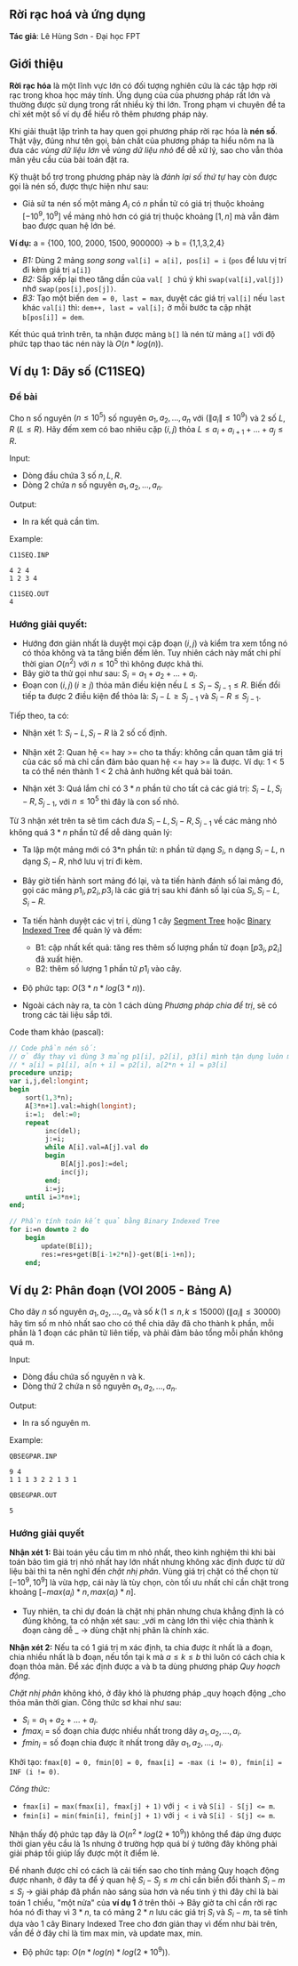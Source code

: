 ## Rời rạc hoá và ứng dụng

**Tác giả**: Lê Hùng Sơn - Đại học FPT



## Giới thiệu

**Rời rạc hóa** là một lĩnh vực lớn có đối tượng nghiên cứu là các tập hợp rời rạc trong khoa học máy tính. Ứng dụng của của phương pháp rất lớn và thường được sử dụng trong rất nhiều kỳ thi lớn. Trong phạm vi chuyên đề ta chỉ xét một số ví dụ để hiểu rõ thêm phương pháp này.

Khi giải thuật lập trình ta hay quen gọi phương pháp rời rạc hóa là **nén số**. Thật vậy, đúng như tên gọi, bản chất của phương pháp ta hiểu nôm na là đưa các _vùng dữ liệu lớn_ về _vùng dữ liệu nhỏ_ để dễ xử lý, sao cho vẫn thỏa mãn yêu cầu của bài toán đặt ra.


Kỹ thuật bổ trợ trong phương pháp này là _đánh lại số thứ tự_ hay còn được gọi là nén số, được thực hiện như sau:

*  Giả sử ta nén số một mảng $A_i$ có $n$ phần tử có giá trị thuộc khoảng $[-10^9, 10^9]$ về mảng nhỏ hơn có giá trị thuộc khoảng $[1, n]$ mà vẫn đảm bao được quan hệ lớn bé.

**Ví dụ:** a = {100, 100, 2000, 1500, 900000} → b = {1,1,3,2,4}

*   _B1:_ Dùng 2 mảng _song song_ `val[i] = a[i], pos[i] = i` (`pos` để lưu vị trí đi kèm giá trị `a[i]`)
*   _B2:_ Sắp xếp lại theo tăng dần của `val[ ]` chú ý khi `swap(val[i],val[j])` nhớ `swap(pos[i],pos[j])`.
*   _B3:_ Tạo một biến `dem = 0, last = max`, duyệt các giá trị `val[i]` nếu `last` khác `val[i]` thì: `dem++, last = val[i];` ở mỗi bước ta cập nhật `b[pos[i]] = dem`.

Kết thúc quá trình trên, ta nhận được mảng `b[]` là nén từ mảng `a[]` với độ phức tạp thao tác nén này là $O(n*log(n))$.

 
## Ví dụ 1: Dãy số (C11SEQ)

### Đề bài

Cho n số nguyên $(n \le 10^5)$ số nguyên $a_1, a_2, \dots, a_n$ với $(\|a_i\| \le 10^9)$ và 2 số $L$, $R$ $(L \le R)$. Hãy đếm xem có bao nhiêu cặp $(i, j)$ thỏa $L \le a_i + a_{i+1} +... + a_j \le R$.

Input:

*   Dòng đầu chứa 3 số $n, L, R$.
*   Dòng 2 chứa $n$ số nguyên $a_1, a_2, \dots, a_n$.

Output:

*   In ra kết quả cần tìm.

Example:

```
C11SEQ.INP

4 2 4
1 2 3 4

C11SEQ.OUT
4
```

### Hướng giải quyết:

*   Hướng đơn giản nhất là duyệt mọi cặp đoạn $(i,j)$ và kiểm tra xem tổng nó có thỏa không và ta tăng biến đếm lên. Tuy nhiên cách này mất chi phí thời gian $O(n^2)$ với $n \le 10^5$ thì không được khả thi.
*   Bây giờ ta thử gọi như sau: $S_i = a_1 + a_2 + \dots + a_i$.
*   Đoạn con $(i,j) \, (i \ge j)$ thỏa mãn điều kiện nếu $L \le S_i - S_{j-1} \le R$. Biến đổi tiếp ta được 2 điều kiện để thỏa là:  $S_i - L \ge S_{j-1}$ và $S_i - R \le S_{j-1}$.

Tiếp theo, ta có:

* Nhận xét 1: $S_i - L, \, S_i - R$ là 2 số cố định.
* Nhận xét 2: Quan hệ <= hay >= cho ta thấy: không cần quan tâm giá trị của các số mà chỉ cần đảm bảo quan hệ <= hay >= là được. Ví dụ: 1 < 5 ta có thể nén thành 1 < 2 chả ảnh hưởng kết quả bài toán.

* Nhận xét 3: Quá lắm chỉ có $3*n$ phần tử cho tất cả các giá trị: $S_i - L, S_i - R, S_{j-1}$, với $n \le 10^5$ thì đây là con số nhỏ.

Từ 3 nhận xét trên ta sẽ tìm cách đưa $S_i - L, S_i - R, S_{j-1}$ về các mảng nhỏ không quá $3*n$ phần tử để dễ dàng quản lý:

*   Ta lập một mảng mới có 3*n phần tử: n phần tử dạng $S_i$, n dạng $S_i - L$, n dạng $S_i - R$, nhớ lưu vị trí đi kèm.
*   Bây giờ tiến hành sort mảng đó lại, và ta tiến hành đánh số lai mảng đó, gọi các mảng $p1_i, p2_i, p3_i$ là các giá trị sau khi đánh số lại của $S_i, S_i - L, S_i - R$.
*   Ta tiến hành duyệt các vị trí i, dùng 1 cây [Segment Tree](algo/data-structures/segment-tree-extend) hoặc [Binary Indexed Tree](algo/data-structures/fenwick) để quản lý và đếm:

    * B1: cập nhất kết quả: tăng res thêm số lượng phần tử đoạn $[p3_i, p2_i]$ đã xuất hiện.
    * B2: thêm số lượng 1 phần tử $p1_i$ vào cây.



*   Độ phức tạp: $O(3 * n * log(3 * n))$.
*   Ngoài cách này ra, ta còn 1 cách dùng _Phương pháp chia để trị_, sẽ có trong các tài liệu sắp tới.

Code tham khảo (pascal):

```pascal
// Code phần nén số: 
// ở đây thay vì dùng 3 mảng p1[i], p2[i], p3[i] mình tận dụng luôn mảng a:
// * a[i] = p1[i], a[n + i] = p2[i], a[2*n + i] = p3[i]
procedure unzip;
var i,j,del:longint;
begin
    sort(1,3*n);
    A[3*n+1].val:=high(longint);
    i:=1;  del:=0;
    repeat
         inc(del);
         j:=i;
         while A[i].val=A[j].val do
         begin
             B[A[j].pos]:=del;
             inc(j);
         end;
         i:=j;
    until i=3*n+1;
end;

// Phần tính toán kết quả bằng Binary Indexed Tree
for i:=n downto 2 do
    begin
        update(B[i]);
        res:=res+get(B[i-1+2*n])-get(B[i-1+n]);
    end;
```

## Ví dụ 2: Phân đoạn (VOI 2005 - Bảng A)

Cho dãy $n$ số nguyên $a_1, a_2, \dots , a_n$ và số $k \, (1 \le n, k \le 15000) \, (\|a_i\| \le 30000)$ hãy tìm số m nhỏ nhất sao cho có thể chia dãy đã cho thành k phần, mỗi phần là 1 đoạn các phân tử liên tiếp, và phải đảm bảo tổng mỗi phần không quá m.

Input:

*   Dòng đầu chứa số nguyên n và k.
*   Dòng thứ 2 chứa n số nguyên $a_1, a_2, \dots , a_n$.

Output:

*   In ra số nguyên m.

Example:

```
QBSEGPAR.INP

9 4
1 1 1 3 2 2 1 3 1

QBSEGPAR.OUT

5
```
 

### Hướng giải quyết

**Nhận xét 1:** Bài toán yêu cầu tìm m nhỏ nhất, theo kinh nghiệm thì khi bài toán bảo tìm giá trị nhỏ nhất hay lớn nhất nhưng không xác định được từ dữ liệu bài thì ta nên nghĩ đến _chặt nhị phân_. Vùng giá trị chặt có thể chọn từ $[-10^9, 10^9]$ là vừa hợp, cái này là tùy chọn, còn tối ưu nhất chỉ cần chặt trong khoảng $[-max(a_i)* n, max(a_i)*n]$.


*   Tuy nhiên, ta chỉ dự đoán là chặt nhị phân nhưng chưa khẳng định là có đúng không, ta có nhận xét sau: _với m càng lớn thì việc chia thành k đoạn càng dễ _ → dùng chặt nhị phân là chính xác.

**Nhận xét 2:** Nếu ta có 1 giá trị m xác định, ta chia được ít nhất là a đoạn, chia nhiều nhất là b đoạn, nếu tồn tại k mà $a \le k \le b$ thì luôn có cách chia k đoạn thỏa mãn. Để xác định được a và b ta dùng phương pháp _Quy hoạch động_.

_Chặt nhị phân_ không khó, ở đây khó là phương pháp _quy hoạch động _cho thỏa mãn thời gian. Công thức sơ khai như sau:

*   $S_i = a_1 + a_2 + \dots + a_i$.
*   $fmax_i$ = số đoạn chia được nhiều nhất trong dãy $a_1, a_2, \dots , a_i$.
*   $fmin_i$ = số đoạn chia được ít nhất trong dãy $a_1, a_2, \dots , a_i$.

Khởi tạo: `fmax[0] = 0, fmin[0] = 0, fmax[i] = -max (i != 0), fmin[i] = INF (i != 0)`.

_Công thức:_

*   `fmax[i] = max(fmax[i], fmax[j] + 1)` với `j < i` và `S[i] - S[j] <= m`.
*   `fmin[i] = min(fmin[i], fmin[j] + 1)` với `j < i` và `S[i] - S[j] <= m`.

Nhận thấy độ phức tạp đây là $O(n^2 * log(2 * 10^9))$ không thể đáp ứng được thời gian yêu cầu là 1s nhưng ở trường hợp quá bí ý tưởng đây không phải giải pháp tồi giúp lấy được một ít điểm lẻ.

Để nhanh được chỉ có cách là cải tiến sao cho tính mảng Quy hoạch động được nhanh, ở đây ta để ý quan hệ $S_i - S_j \le m$ chỉ cần biến đổi thành $S_i - m \le S_j$ → giải pháp đã phần nào sáng sủa hơn và nếu tinh ý thì đây chỉ là bài toán 1 chiều, "một nửa" của **ví dụ 1** ở trên thôi → Bây giờ ta chỉ cần rời rạc hóa nó đi thay vì $3 * n$, ta có mảng $2 * n$ lưu các giá trị $S_i$ và $S_i - m$, ta sẽ tính dựa vào 1 cây Binary Indexed Tree cho đơn giản thay vì đếm như bài trên, vấn đề ở đây chỉ là tìm max min, và update max, min.



*   Độ phức tạp: $O(n * log(n) * log(2 * 10^9))$.
